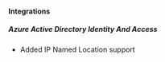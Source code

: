 
#### Integrations
##### Azure Active Directory Identity And Access
- Added IP Named Location support
